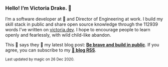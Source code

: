 ### Hello! I’m Victoria Drake. 👋

I’m a software developer at 💜 and Director of Engineering at work. I build my skill stack in public and share open source knowledge through the 112939 words I’ve written on [victoria.dev](https://victoria.dev). I hope to encourage people to learn openly and fearlessly, with wild child-like abandon.

This 🐹 says they 🤷 my latest blog post: **[Be brave and build in public](https://victoria.dev/blog/be-brave-and-build-in-public/)**. If you agree, you can subscribe to my [📡 **blog RSS**](https://victoria.dev/index.xml).

<sub>Last updated by magic on 26 Dec 2020.</sub>
